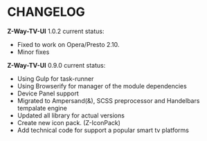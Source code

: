 CHANGELOG
===========
**Z-Way-TV-UI** 1.0.2 current status:
* Fixed to work on Opera/Presto 2.10.
* Minor fixes

**Z-Way-TV-UI** 0.9.0 current status:

* Using Gulp for task-runner
* Using Browserify for manager of the module dependencies
* Device Panel support
* Migrated to Ampersand(&), SCSS preprocessor and Handelbars tempalate engine
* Updated all library for actual versions
* Create new icon pack. (Z-IconPack)
* Add technical code for support a popular smart tv platforms
